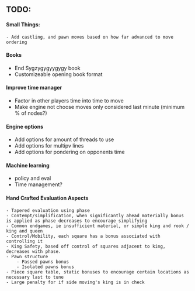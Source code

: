 ## TODO:

#### Small Things:
    - Add castling, and pawn moves based on how far advanced to move ordering

#### Books
 - End Sygzygygyygygy book
 - Customizeable opening book format

#### Improve time manager
 - Factor in other players time into time to move
 - Make engine not choose moves only considered last minute (minimum % of nodes?)

#### Engine options
 - Add options for amount of threads to use
 - Add options for multipv lines
 - Add options for pondering on opponents time

#### Machine learning
 - policy and eval
 - Time management?

 #### Hand Crafted Evaluation Aspects
    - Tapered evaluation using phase
    - Contempt/simplification, when significantly ahead materially bonus is applied as phase decreases to encourage simplifying
    - Common endgames, ie insufficient material, or simple king and rook / king and queen
    - Control/Mobility, each square has a bonus associated with controlling it
    - King Safety, based off control of squares adjacent to king, decreases with phase.
    - Pawn structure
        - Passed pawns bonus
        - Isolated pawns bonus
    - Piece square table, static bonuses to encourage certain locations as necessary last to tune
    - Large penalty for if side moving's king is in check